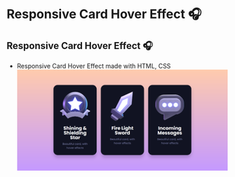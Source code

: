 # Responsive Card Hover Effect 🎧
## Responsive Card Hover Effect 🎧

- Responsive Card Hover Effect made with HTML, CSS
![](/PREVIEW.png)
